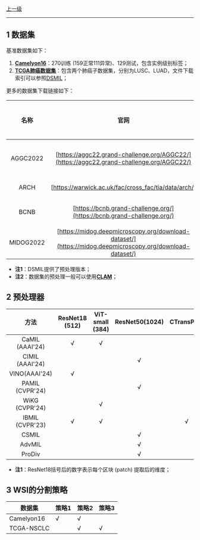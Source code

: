 [上一级](README.md)

---

## 1 数据集
基准数据集如下：
1. [**Camelyon16**](https://camelyon17.grand-challenge.org/)：270训练 (159正常111异常)、129测试，包含实例级别标签；
2. [**TCGA肺癌数据集**](https://portal.gdc.cancer.gov/files/608e2269-04b4-4a20-aca8-d20f36800cc3)：包含两个肺癌子数据集，分别为LUSC、LUAD，文件下载索引可以参照[DSMIL](https://github.com/binli123/dsmil-wsi/tree/master/tcga-download)；

更多的数据集下载链接如下：

|名称|官网|类型|类别|实例标签|类别平衡|文本描述
|:----------------:|:---------------:|:----------------:|:---------------:|:---------------:|:---------------:|:---------------:|
|AGGC2022|[https://aggc22.grand-challenge.org/AGGC22/](https://aggc22.grand-challenge.org/AGGC22/)|前列腺癌|2||√|
|ARCH|[https://warwick.ac.uk/fac/cross_fac/tia/data/arch/]|混合||||√
|BCNB|[https://bcnb.grand-challenge.org/](https://bcnb.grand-challenge.org/)|乳腺癌|3|√||
|MIDOG2022|[https://midog.deepmicroscopy.org/download-dataset/](https://midog.deepmicroscopy.org/download-dataset/)|[混合]|6||


- **注1**：DSMIL提供了预处理版本；
- **注2**：数据集的预处理一般可以使用[**CLAM**](https://github.com/mahmoodlab/CLAM)；
## 2 预处理器
|        方法        | ResNet18 (512)  | ViT-small (384)  | ResNet50(1024)  |  CTransPath  
|:----------------:|:---------------:|:----------------:|:---------------:|:------------:|
| CaMIL (AAAI'24)  |        √        |        √         
| CIMIL (AAAI'24)  |||        √        
|  VINO(AAAI'24)   |        √        ||
| PAMIL (CVPR'24)  |||        √        
|  WiKG (CVPR'24)  ||        √        
| IBMIL (CVPR'23)  |        √        |        √         ||        √        
|      CSMIL       |||        √        
|      AdvMIL      |||        √        
|      ProDiv      |||        √        

- **注1**：ResNet18括号后的数字表示每个区块 (patch) 提取后的维度；
## 3 WSI的分割策略
|数据集| 策略1 |策略2|策略3
|--|--|--|--|
| Camelyon16 | √ |√
|TCGA-NSCLC||√|√
